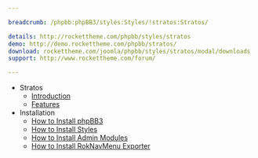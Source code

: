 ```yaml
---

breadcrumb: /phpbb:phpBB3/styles:Styles/!stratos:Stratos/

details: http://rockettheme.com/phpbb/styles/stratos
demo: http://demo.rockettheme.com/phpbb/stratos/
download: rockettheme.com/joomla/phpbb/styles/stratos/modal/downloads
support: http://www.rockettheme.com/forum/

---
```


* Stratos
	* [Introduction](INDEX.md#introduction)
	* [Features](INDEX.md#features)
* Installation
	* [How to Install phpBB3](../../start/install.md)
	* [How to Install Styles](../../start/styles.md)
	* [How to Install Admin Modules](../../start/styles.md#installing-administrative-modules)
	* [How to Install RokNavMenu Exporter](../../modules/roknavmenu.md)